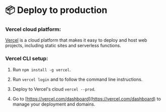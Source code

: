# 📦 Deploy to production

### Vercel cloud platform:

[Vercel](https://vercel.com/) is a cloud platform that makes it easy to deploy and host web projects,
including static sites and serverless functions.

### Vercel CLI setup:

1. Run `npm install -g vercel`.

2. Run `vercel login` and to follow the command line instructions.

3. Deploy to Vercel's cloud `vercel --prod`.

4. Go to [https://vercel.com/dashboard](https://vercel.com/dashboard) to manage your deployment and domains.
